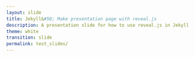 ```yaml
---
layout: slide
title: Jekyll&#58; Make presentation page with reveal.js
description: A presentation slide for how to use reveal.js in Jekyll
theme: white
transition: slide
permalink: test_slides/
---
```

<section data-markdown data-separator="^\r?\n----\r?\n" data-separator-vertical="^\r?\n--\r?\n">
<script type="text/template">


## Presentation Title

<br></br>
![U of T Logo](u_of_t_crest.svg)

[Dario Toman](https://dariotoman.com/)



--

<!-- .slide: style="text-align: left;"> -->  
## Demo 2
Slide 1.2

----

## Demo 2
Slide 2

--

maybe??



</script>
</section>